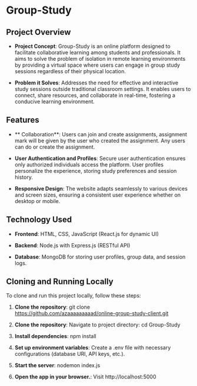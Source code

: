 
# Group-Study

## Project Overview

- **Project Concept**: Group-Study is an online platform designed to facilitate collaborative learning among students and professionals. It aims to solve the problem of isolation in remote learning environments by providing a virtual space where users can engage in group study sessions regardless of their physical location.
  
- **Problem it Solves**: Addresses the need for effective and interactive study sessions outside traditional classroom settings. It enables users to connect, share resources, and collaborate in real-time, fostering a conducive learning environment.

## Features

- ** Collaboration**: Users can join and create assignments, assignment mark will be given by the user who created the assignment. Any users can do or create the assignment.
  
- **User Authentication and Profiles**: Secure user authentication ensures only authorized individuals access the platform. User profiles personalize the experience, storing study preferences and session history.
  
- **Responsive Design**: The website adapts seamlessly to various devices and screen sizes, ensuring a consistent user experience whether on desktop or mobile.

## Technology Used

- **Frontend**: HTML, CSS, JavaScript (React.js for dynamic UI)
  
- **Backend**: Node.js with Express.js (RESTful API)
  
- **Database**: MongoDB for storing user profiles, group data, and session logs.

## Cloning and Running Locally

To clone and run this project locally, follow these steps:

1. **Clone the repository**:
   git clone https://github.com/azaaaaaaaaad/online-group-study-client.git

2. **Clone the repository**:
   Navigate to project directory: cd Group-Study
   
3. **Install dependencies**:
   npm install
   
4. **Set up environment variables**:
   Create a .env file with necessary configurations (database URI, API keys, etc.).
   
5. **Start the server**:
   nodemon index.js

6. **Open the app in your browser.**:
   Visit http://localhost:5000




